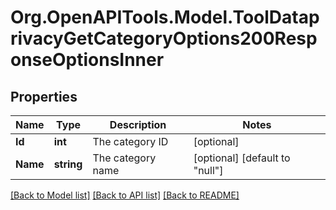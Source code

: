# Org.OpenAPITools.Model.ToolDataprivacyGetCategoryOptions200ResponseOptionsInner

## Properties

Name | Type | Description | Notes
------------ | ------------- | ------------- | -------------
**Id** | **int** | The category ID | [optional] 
**Name** | **string** | The category name | [optional] [default to "null"]

[[Back to Model list]](../README.md#documentation-for-models) [[Back to API list]](../README.md#documentation-for-api-endpoints) [[Back to README]](../README.md)

